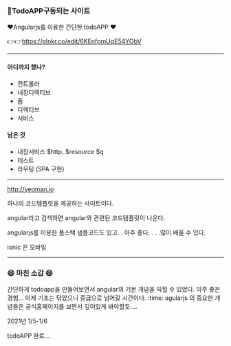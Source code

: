 
### :notebook_with_decorative_cover:TodoAPP구동되는 사이트 
:heart:Angularjs를 이용한 간단한 todoAPP :heart: 

:point_right::point_right:https://plnkr.co/edit/6KEnfpmUqE54YObV

---

#### 어디까지 했나? 

* 컨트롤러
* 내장디렉티브
* 폼
* 디렉티브
* 서비스



#### 남은 것

* 내장서비스 $http, $resource $q
* 테스트
* 라우팅 (SPA 구현)

---

http://yeoman.io

하나의 코드템플릿을 제공하는 사이트이다. 

angular라고 검색하면 angular와 관련된 코드탬플릿이 나온다. 

angularjs를 이용한 풀스택 샘플코드도 있고... 아주 좋다. . . .많이 배울 수 있다. 

ionic 은 모바일



---

### :smile: 마친 소감 :smile:
간단하게 todoapp을 만들어보면서 angular의 기본 개념을 익힐 수 있었다. 아주 좋은 경험... 
이제 기초는 닦았으니 중급으로 넘어갈 시간이다. :time:
agularjs 의 중요한 개념들은 공식홈페이지를 보면서 깊이있게 봐야할듯....


2021년 1/5-1/6 

todoAPP 완료...
